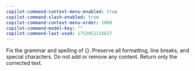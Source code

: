 ```yaml
---
copilot-command-context-menu-enabled: true
copilot-command-slash-enabled: true
copilot-command-context-menu-order: 1000
copilot-command-model-key: ""
copilot-command-last-used: 1753952118637
---
```

Fix the grammar and spelling of {}. Preserve all formatting, line breaks, and special characters. Do not add or remove any content. Return only the corrected text.